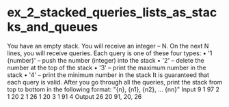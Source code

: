 # ex_2_stacked_queries_lists_as_stacks_and_queues
You have an empty stack. You will receive an integer – N. On the next N lines, you will receive queries. Each query is one of these four types:
•	'1 {number}' – push the number (integer) into the stack
•	'2' – delete the number at the top of the stack
•	'3' – print the maximum number in the stack
•	'4' – print the minimum number in the stack
It is guaranteed that each query is valid.
After you go through all the queries, print the stack from top to bottom in the following format:
"{n}, {n1}, {n2}, ... {nn}"
Input 
9
1 97
2
1 20
2
1 26
1 20
3
1 91
4
Output
26
20
91, 20, 26

